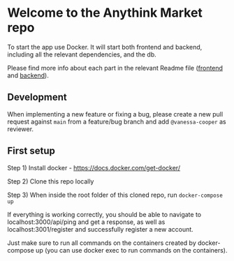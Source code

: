 # Welcome to the Anythink Market repo

To start the app use Docker. It will start both frontend and backend, including all the relevant dependencies, and the db.

Please find more info about each part in the relevant Readme file ([frontend](frontend/readme.md) and [backend](backend/README.md)).

## Development

When implementing a new feature or fixing a bug, please create a new pull request against `main` from a feature/bug branch and add `@vanessa-cooper` as reviewer.

## First setup

Step 1) Install docker - https://docs.docker.com/get-docker/

Step 2) Clone this repo locally

Step 3) When inside the root folder of this cloned repo, run `docker-compose up`

If everything is working correctly, you should be able to navigate to localhost:3000/api/ping and get a response, as well as localhost:3001/register and successfully register a new account.

Just make sure to run all commands on the containers created by docker-compose up (you can use docker exec to run commands on the containers).
